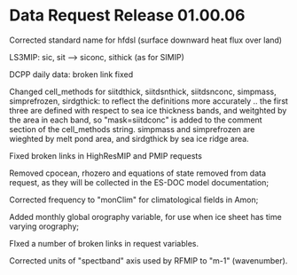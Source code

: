 <h1 class="title">Data Request Release 01.00.06</h1>

<div id="cog_post_body">
    <div id="cog_post_body">
        <p>
	Corrected standard name for hfdsl (surface downward heat flux over land)</p>
<p>
	LS3MIP: sic, sit --&gt; siconc, sithick (as for SIMIP)</p>
<p>
	DCPP daily data: broken link fixed</p>
<p>
	Changed cell_methods for siitdthick, siitdsnthick, siitdsnconc, simpmass, simprefrozen, sirdgthick: to reflect the definitions more accurately .. the first three are defined with respect to sea ice thickness bands, and weitghted by the area in each band, so &quot;mask=siitdconc&quot; is added to the comment section of the cell_methods string. simpmass and simprefrozen are wieghted by melt pond area, and sirdgthick by sea ice ridge area.</p>
<p>
	Fixed broken links in HighResMIP and PMIP requests</p>
<p>
	Removed cpocean, rhozero and equations of state removed from data request, as they will be collected in the ES-DOC model documentation;</p>
<p>
	Corrected frequency to &quot;monClim&quot; for climatological fields in Amon;</p>
<p>
	Added monthly global orography variable, for use when ice sheet has time varying orography;</p>
<p>
	FIxed a number of broken links in request variables.</p>
<p>
	Corrected units of &quot;spectband&quot; axis used by RFMIP to &quot;m-1&quot; (wavenumber).</p>
<p>
	&nbsp;</p>
<p>
	&nbsp;</p>
</div> <!--// end div id=cog_post_body //-->
